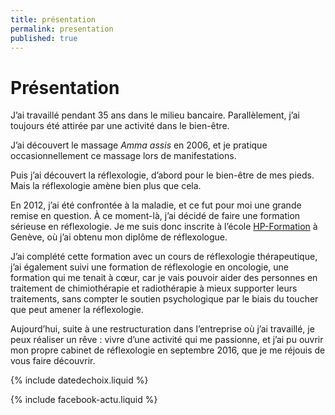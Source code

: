 ```yaml
---
title: présentation
permalink: presentation
published: true
---
```


# Présentation

J’ai travaillé pendant 35 ans dans le milieu bancaire. Parallèlement, j’ai toujours été attirée par une activité dans le bien-être.

J’ai découvert le massage *Amma assis* en 2006, et je pratique occasionnellement ce massage lors de manifestations.

Puis j’ai découvert la réflexologie, d’abord pour le bien-être de mes pieds. Mais la réflexologie amène bien plus que cela.

En 2012, j’ai été confrontée à la maladie, et ce fut pour moi une grande remise en question. À ce moment-là, j’ai décidé de faire une formation sérieuse en réflexologie. Je me suis donc inscrite à l’école [HP-Formation](http://www.hp-formations.ch/) à Genève, où j’ai obtenu mon diplôme de réflexologue.

J’ai complété cette formation avec un cours de réflexologie thérapeutique, j’ai également suivi une formation de réflexologie en oncologie, une formation qui me tenait à cœur, car je vais pouvoir aider des personnes en traitement de chimiothérapie et radiothérapie à mieux supporter leurs traitements, sans compter le soutien psychologique par le biais du toucher que peut amener la réflexologie.

Aujourd’hui, suite à une restructuration dans l’entreprise où j’ai travaillé, je peux réaliser un rêve : vivre d’une activité qui me passionne, et j’ai pu ouvrir mon propre cabinet de réflexologie en septembre 2016, que je me réjouis de vous faire découvrir.

{% include datedechoix.liquid %}

{% include facebook-actu.liquid %}
